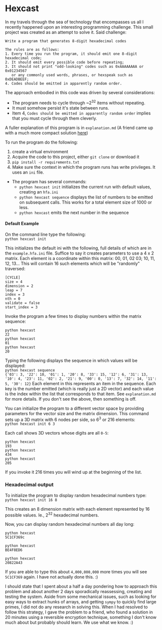 # Hexcast
In my travels through the sea of technology that encompasses us all I recently happened upon an interesting programming challenge. This small project was created as an attempt to solve it. Said challenge: 


```
Write a program that generates 8-digit hexadecimal codes

The rules are as follows:
1. Every time you run the program, it should emit one 8-digit hexadecimal code;
2. It should emit every possible code before repeating;
3. It should not print "odd-looking" codes such as 0xAAAAAAAA or 0x01234567 
   or any commonly used words, phrases, or hexspeak such as 0xDEADBEEF;
4. Codes should be emitted in apparently random order.
```

The approach embodied in this code was driven by several considerations:
* The program needs to cycle through ~2<sup>32</sup> items without repeating.
* It must somehow persist it's state between runs.
* Item 4, `Codes should be emitted in apparently random order` implies that you must cycle through them cleverly.

A fuller explanation of this program is in `explanation.md` (A friend came up with a much more compact solution [here](https://gist.github.com/jcttrll/e9533b01c9196809faf7dcf25978924b))

To run the program do the following:
1. create a virtual environment
2. Acquire the code to this project, either `git clone` or download it
3. `pip install -r requirements.txt`
4. Make sure the context in which the program runs has write privileges. It uses an `ini` file.

* The program has several commands:
  * `python hexcast init` initializes the current run with default values, creating an `hfa.ini`
  * `python hexcast sequence` displays the list of numbers to be emitted on subsequent calls. This works for a total element size of 1000 or less.
  * `python hexcast` emits the next number in the sequence

#### Default Example
On the command line type the following:<br>
`python hexcast init`<br>

This initializes the default ini with the following, full details of which are in the `example.hfa.ini` file. Suffice to say it creates parameters to use a 4 x 2 matrix. Each element is a coordinate within this matrix: 00, 01, 02 03; 10, 11, 12, 13... This will contain 16 such elements which will be "randomly" traversed:
```
[CYCLE]
size = 4 
dimension = 2
leap = 7
index = 3
nth = 0
validate = false
start_index = 3
```
Invoke the program a few times to display numbers within the matrix sequence:
```
python hexcast
22
python hexcast
01
python hexcast
20
```
Typing the following displays the sequence in which values will be displayed:<br>
`python hexcast sequence`<br>
`{'03': 3, '22': 10, '01': 1, '20': 8, '33': 15, '12': 6, '31': 13, '10': 4, '23': 11, '02': 2, '21': 9, '00': 0, '13': 7, '32': 14, '11': 5, '30': 12}`
Each element in this represents an item in the sequence. Each key is the number emitted (which is really just a 2D vector) and each value is the index within the list that corresponds to that item. See `explanation.md` for more details. If you don't see the above, then something is off.


You can initialize the program to a different vector space by providing parameters for the vector size and the matrix dimension. This command sets up a 3D matrix with 6 nodes per side, so 6<sup>3</sup> or 216 elements:<br>
`python hexcast init 6 3`

Each call shows 3D vectors whose digits are all `0-5`:<br>
```
python hexcast
193
python hexcast
434
python hexcast
205
```
If you invoke it 216 times you will wind up at the beginning of the list.

### Hexadecimal output
To initialize the program to display random hexadecimal numbers type:<br>
`python hexcast init 16 8`

This creates an 8 dimension matrix with each element represented by 16 possible values. Ie., 2<sup>32</sup> hexadecimal numbers.

Now, you can display random hexadecimal numbers all day long:<br>
```
python hexcast
5C1CF369c

python hexcast
BE4F8ED6

python hexcast
20822A43
```
If you are able to type this about `4,000,000,000` more times you will see `5C1CF369` again. I have not actually done this. :)


I should state that I spent about a half a day pondering how to approach this problem 
and about another 2 days sporadically reassessing, creating and testing the system. Aside from some mechanical issues, 
such as looking for easy ways to extract hunks of arrays, and getting `sympy` to quickly find large primes,
I did not do any research in solving this. When I had resolved to follow this strategy, I gave the problem to a friend, 
who found a solution in 20 minutes using a reversible encryption technique, something I don't know much about but probably should learn.
We use what we know. :)
